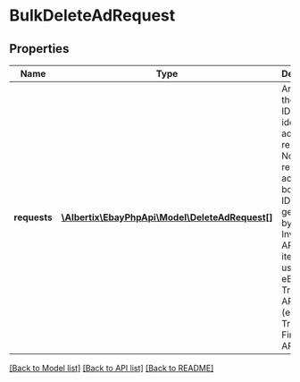 # BulkDeleteAdRequest

## Properties
Name | Type | Description | Notes
------------ | ------------- | ------------- | -------------
**requests** | [**\Albertix\EbayPhpApi\Model\DeleteAdRequest[]**](DeleteAdRequest.md) | An array of the listing IDs that identify the ads to remove. Note: This request accepts both listing IDs, as generated by the Inventory API, and an item IDs, as used in the eBay Traditional API set (e.g., the Trading and Finding APIs). | [optional] 

[[Back to Model list]](../README.md#documentation-for-models) [[Back to API list]](../README.md#documentation-for-api-endpoints) [[Back to README]](../README.md)


